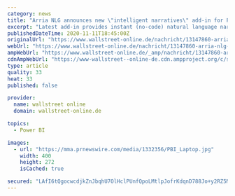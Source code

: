 ```yaml
---
category: news
title: "Arria NLG announces new \"intelligent narratives\" add-in for Power BI dashboards - now available on Microsoft AppSource"
excerpt: "Latest add-in provides instant (no-code) natural language narratives to quickly identify, understand, communicate and action key insights based on all of the dashboard's visuals and underlying data."
publishedDateTime: 2020-11-11T18:45:00Z
originalUrl: "https://www.wallstreet-online.de/nachricht/13147860-arria-nlg-announces-new-intelligent-narratives-add-in-for-power-bi-dashboards-now-available-on-microsoft-appsource"
webUrl: "https://www.wallstreet-online.de/nachricht/13147860-arria-nlg-announces-new-intelligent-narratives-add-in-for-power-bi-dashboards-now-available-on-microsoft-appsource"
ampWebUrl: "https://www.wallstreet-online.de/_amp/nachricht/13147860-arria-nlg-announces-new-intelligent-narratives-add-in-for-power-bi-dashboards-now-available-on-microsoft-appsource"
cdnAmpWebUrl: "https://www-wallstreet--online-de.cdn.ampproject.org/c/s/www.wallstreet-online.de/_amp/nachricht/13147860-arria-nlg-announces-new-intelligent-narratives-add-in-for-power-bi-dashboards-now-available-on-microsoft-appsource"
type: article
quality: 33
heat: 33
published: false

provider:
  name: wallstreet online
  domain: wallstreet-online.de

topics:
  - Power BI

images:
  - url: "https://mma.prnewswire.com/media/1332356/PBI_Laptop.jpg"
    width: 400
    height: 272
    isCached: true

secured: "LAfI6tQgocwcdjkZnJbqhU7OlHclPUnfQpoLMtlpJofrKdqnD788Jo+y2RZ5MIY1bhqS49K7bGZV8GdGz7oqoG6nuGN9Pnmm4ts/qnAi+9L024ZWOyerckFaWh1xgt1Jt+CrKeoGdtDOHFqBt30HhRWBlGv+arfIbHFoyorVbLU+OONXAqZDQ+ilAVARzvYjRTMfysouayrrbdHNnOuCHclGo59XAlqE/nu8YRM9RJaYdBwgI3dHNrlFLiWnkUMJGdGr6SJC5ifOglue0BTvXYzM8WAgXV9FyXsvrcaCSBUQ8CroGgojctxF7q7L6VFhUyI1uh+MzMVBrWGFXV/CTWLH1DRUgV4drnepQ07jOeY=;WBdnQkEHMJagGwghz+iVjA=="
---
```


